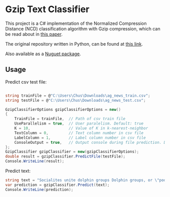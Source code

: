 # Gzip Text Classifier

This project is a C# implementation of the Normalized Compression Distance (NCD) 
classification algorithm with Gzip compression, which can be read about in [this paper](https://aclanthology.org/2023.findings-acl.426/).

The original repository written in Python, can be found at [this link](https://github.com/bazingagin/npc_gzip).

Also available as a [Nuguet package](https://www.nuget.org/packages/Gzip.TextClassifier/).

## Usage

Predict csv test file:

```cs

string trainFile = @"C:\Users\Chus\Downloads\ag_news_train.csv";
string testFile = @"C:\Users\Chus\Downloads\ag_news_test.csv";

GzipClassifierOptions gzipClassifierOptions = new()
{
    TrainFile = trainFile,  // Path of csv train file
    UseParallelism = true,  // User paralelism. Default: true
    K = 10,                 // Value of K in k-nearest-neighbor
    TextColumn = 0,         // Text column number in csv file
    LabelColumn = 1,        // Label column number in csv file
    ConsoleOutput = true,   // Output console during file prediction. Default: true
};
GzipClassifier gzipClassifier = new(gzipClassifierOptions);
double result = gzipClassifier.PredictFile(testFile);
Console.WriteLine(result);

```

Predict text:
```cs
string text = "Socialites unite dolphin groups Dolphin groups, or \"pods\", rely on socialites to keep them from collapsing, scientists claim.";
var prediction = gzipClassifier.Predict(text);
Console.WriteLine(prediction);    
```
